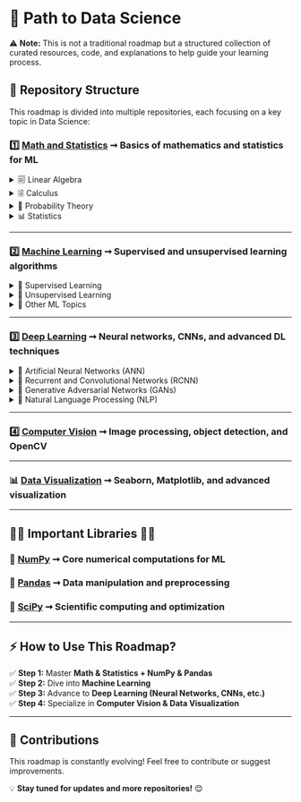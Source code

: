 # 🚀 Path to Data Science  
⚠️ **Note:** This is not a traditional roadmap but a structured collection of curated resources, code, and explanations to help guide your learning process.

## 📂 Repository Structure  
This roadmap is divided into multiple repositories, each focusing on a key topic in Data Science:

### 1️⃣ [**Math and Statistics**](https://github.com/Abdelrhman941/1-Math-and-Statistics) ➞ Basics of mathematics and statistics for ML  

<details>  
  <summary>🗐 Linear Algebra</summary>  
  - Vectors and Matrices  
  - Eigenvalues and Eigenvectors  
  - Singular Value Decomposition (SVD)  
</details>  

<details>  
  <summary>🗟️ Calculus</summary>  
  - Derivatives and Integrals  
  - Partial Derivatives  
  - Chain Rule and Gradient Descent  
</details>  

<details>  
  <summary>🎠 Probability Theory</summary>  
  - Probability Distributions  
  - Bayes’ Theorem  
  - Expectation and Variance  
</details>  

<details>  
  <summary>📊 Statistics</summary>  
  - Descriptive Statistics  
  - Hypothesis Testing  
  - Confidence Intervals  
</details>  

---

### 2️⃣ [**Machine Learning**](https://github.com/Abdelrhman941/2-Machine-Learning) ➞ Supervised and unsupervised learning algorithms  

<details>
  <summary>🧠 Supervised Learning</summary>
  - Linear Regression  
  - Decision Trees  
  - Support Vector Machines  
</details>

<details>
  <summary>🤖 Unsupervised Learning</summary>
  - Clustering  
  - PCA  
  - Anomaly Detection  
</details>

<details>
  <summary>📌 Other ML Topics</summary>
  - Reinforcement Learning  
</details>

---

### 3️⃣ [**Deep Learning**](https://github.com/Abdelrhman941/3-Deep-Learning) ➞ Neural networks, CNNs, and advanced DL techniques  

<details>
  <summary>🔗 Artificial Neural Networks (ANN)</summary>
  - Perceptron  
  - Backpropagation  
  - Activation Functions  
</details>

<details>
  <summary>📸 Recurrent and Convolutional Networks (RCNN)</summary>
  - LSTMs & GRUs  
  - CNN Architectures  
  - Object Detection  
</details>

<details>
  <summary>🎨 Generative Adversarial Networks (GANs)</summary>
  - GAN Basics  
  - StyleGAN  
  - Image Generation  
</details>

<details>
  <summary>💬 Natural Language Processing (NLP)</summary>
  - Word Embeddings  
  - Transformers  
  - Sentiment Analysis  
</details>

---

### 4️⃣ [**Computer Vision**](https://github.com/Abdelrhman941/4-Computer-Vision) ➞ Image processing, object detection, and OpenCV  

---

### 📊 [**Data Visualization**](https://github.com/Abdelrhman941/Data-Visualization) ➞ Seaborn, Matplotlib, and advanced visualization  

---

## 🚀🚀 **Important Libraries** 🚀🚀  

### 📌 [**NumPy**](https://github.com/Abdelrhman941/NumPy) ➞ Core numerical computations for ML  
### 📌 [**Pandas**](https://github.com/Abdelrhman941/Pandas) ➞ Data manipulation and preprocessing  
### 📌 [**SciPy**](https://github.com/Abdelrhman941/SciPy) ➞ Scientific computing and optimization  

---

## ⚡ How to Use This Roadmap?  
✅ **Step 1:** Master **Math & Statistics + NumPy & Pandas**  
✅ **Step 2:** Dive into **Machine Learning**  
✅ **Step 3:** Advance to **Deep Learning (Neural Networks, CNNs, etc.)**  
✅ **Step 4:** Specialize in **Computer Vision & Data Visualization**  

---

## 📢 Contributions  
This roadmap is constantly evolving! Feel free to contribute or suggest improvements.  

💡 **Stay tuned for updates and more repositories!** 😊
